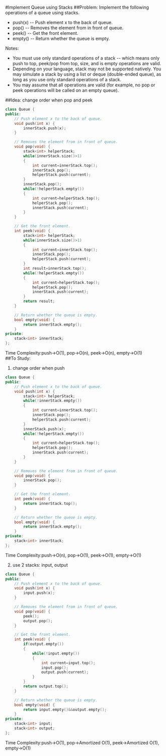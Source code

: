 #Implement Queue using Stacks
##Problem:
Implement the following operations of a queue using stacks.

+ push(x) -- Push element x to the back of queue.
+ pop() -- Removes the element from in front of queue.
+ peek() -- Get the front element.
+ empty() -- Return whether the queue is empty.  

Notes:  
+ You must use only standard operations of a stack -- which means only push to top, peek/pop from top, size, and is empty operations are valid.
+ Depending on your language, stack may not be supported natively. You may simulate a stack by using a list or deque (double-ended queue), as long as you use only standard operations of a stack.
+ You may assume that all operations are valid (for example, no pop or peek operations will be called on an empty queue).

##Idea:
change order when pop and peek
```cpp
class Queue {
public:
    // Push element x to the back of queue.
    void push(int x) {
        innerStack.push(x);
    }

    // Removes the element from in front of queue.
    void pop(void) {
        stack<int> helperStack;
        while(innerStack.size()>1)
        {
            int current=innerStack.top();
            innerStack.pop();
            helperStack.push(current);
        }
        innerStack.pop();
        while(!helperStack.empty())
        {
            int current=helperStack.top();
            helperStack.pop();
            innerStack.push(current);
        }
    }

    // Get the front element.
    int peek(void) {
        stack<int> helperStack;
        while(innerStack.size()>1)
        {
            int current=innerStack.top();
            innerStack.pop();
            helperStack.push(current);
        }
        int result=innerStack.top();
        while(!helperStack.empty())
        {
            int current=helperStack.top();
            helperStack.pop();
            innerStack.push(current);
        }
        return result;
    }

    // Return whether the queue is empty.
    bool empty(void) {
        return innerStack.empty();
    }
private:
    stack<int> innerStack;
};
```
Time Complexity:push->O(1), pop->O(n), peek->O(n), empty->O(1)  
##To Study:
1. change order when push
```cpp
class Queue {
public:
    // Push element x to the back of queue.
    void push(int x) {
        stack<int> helperStack;
        while(!innerStack.empty())
        {
            int current=innerStack.top();
            innerStack.pop();
            helperStack.push(current);
        }
        innerStack.push(x);
        while(!helperStack.empty())
        {
            int current=helperStack.top();
            helperStack.pop();
            innerStack.push(current);
        }        
    }

    // Removes the element from in front of queue.
    void pop(void) {
        innerStack.pop();
    }

    // Get the front element.
    int peek(void) {
        return innerStack.top();
    }

    // Return whether the queue is empty.
    bool empty(void) {
        return innerStack.empty();
    }
private:
    stack<int> innerStack;
};
```
Time Complexity:push->O(n), pop->O(1), peek->O(1), empty->O(1)    
  
2. use 2 stacks: input, output
```cpp
class Queue {
public:
    // Push element x to the back of queue.
    void push(int x) {
        input.push(x);
    }

    // Removes the element from in front of queue.
    void pop(void) {
        peek();
        output.pop();
    }

    // Get the front element.
    int peek(void) {
        if(output.empty())
        {
            while(!input.empty())
            {
                int current=input.top();
                input.pop();
                output.push(current);
            }
        }
        return output.top();
    }

    // Return whether the queue is empty.
    bool empty(void) {
        return input.empty()&&output.empty();
    }
private:
    stack<int> input;
    stack<int> output;
};
```
Time Complexity:push->O(1), pop->Amortized O(1), peek->Amortized O(1), empty->O(1) 